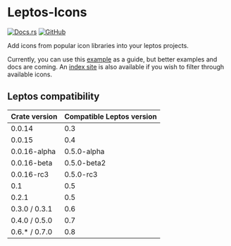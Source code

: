 # Leptos-Icons

[![Docs.rs](https://docs.rs/leptos_icons/badge.svg)](https://docs.rs/leptos_icons)
[![GitHub](https://img.shields.io/github/license/carloskiki/leptos-icons)](/LICENSE)

Add icons from popular icon libraries into your leptos projects.

Currently, you can use this [example](/examples/simple-app) as a guide, but better examples and docs are coming. An [index site](https://carloskiki.github.io/icondata/) is also available if you wish to filter through available icons.

## Leptos compatibility

| Crate version | Compatible Leptos version |
|---------------|---------------------------|
| 0.0.14        | 0.3                       |
| 0.0.15        | 0.4                       |
| 0.0.16-alpha  | 0.5.0-alpha               |
| 0.0.16-beta   | 0.5.0-beta2               |
| 0.0.16-rc3    | 0.5.0-rc3                 |
| 0.1           | 0.5                       |
| 0.2.1         | 0.5                       |
| 0.3.0 / 0.3.1 | 0.6                       |
| 0.4.0 / 0.5.0 | 0.7                       |
| 0.6.* / 0.7.0 | 0.8                       |
